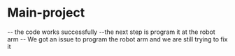 # Main-project 
-- the code works successfully
--the next step is program it at the robot arm
-- We got an  issue to program the robot arm and we are still trying to fix it 
